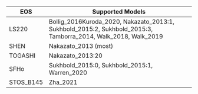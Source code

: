| EOS       | Supported Models                                                                                               |
|-----------|----------------------------------------------------------------------------------------------------------------|
| LS220     | Bollig_2016Kuroda_2020, Nakazato_2013:1, Sukhbold_2015:2, Sukhbold_2015:3, Tamborra_2014, Walk_2018, Walk_2019 |
| SHEN      | Nakazato_2013 (most)                                                                                           |
| TOGASHI   | Nakazato_2013:20                                                                                               |
| SFHo      | Sukhbold_2015:0, Sukhbold_2015:1, Warren_2020                                                                  |
| STOS_B145 | Zha_2021                                                                                                       |